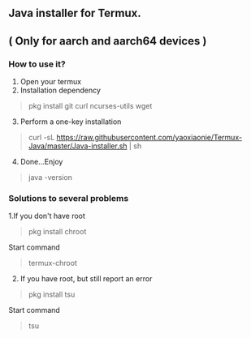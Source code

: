 ## Java installer for Termux.
## ( Only for aarch and aarch64 devices )
### How to use it?
1. Open your termux
2. Installation dependency
> pkg install git curl ncurses-utils wget
3. Perform a one-key installation
> curl -sL https://raw.githubusercontent.com/yaoxiaonie/Termux-Java/master/Java-installer.sh | sh
4. Done...Enjoy 
> java -version
### Solutions to several problems 
1.If you don't have root 
> pkg install chroot

Start command
> termux-chroot

2. If you have root, but still report an error 
> pkg install tsu

Start command
> tsu
